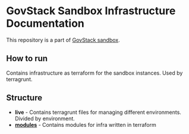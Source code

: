 # GovStack Sandbox Infrastructure Documentation 

This repository is a part of [GovStack sandbox](https://github.com/GovStackWorkingGroup/sandbox).

## How to run

Contains infrastructure as terraform for the sandbox instances. Used by terragrunt.

## Structure
+ **live** - Contains terragrunt files for managing different environments. Divided by environment.
+ **[modules](./2-modules.md)** - Contains modules for infra written in terraform